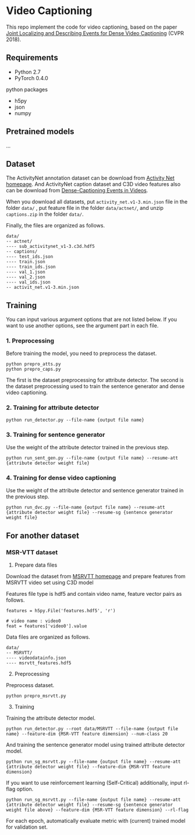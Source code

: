 # Video Captioning

This repo implement the code for video captioning, based on the paper [Joint Localizing and Describing Events for Dense Video Captioning](https://arxiv.org/abs/1804.08274) (CVPR 2018).


## Requirements

- Python 2.7
- PyTorch 0.4.0

python packages
- h5py
- json
- numpy


## Pretrained models

...

## Dataset

The ActivityNet annotation dataset can be download from [Activity Net homepage](http://activity-net.org/download.html).
And ActivityNet caption dataset and C3D video features also can be download from [Dense-Captioning Events in Videos](https://cs.stanford.edu/people/ranjaykrishna/densevid/).

When you download all datasets, put `activity_net.v1-3.min.json` file in the folder `data/` , put feature file in the folder `data/actnet/`, and unzip `captions.zip` in the folder `data/`.

Finally, the files are organized as follows.

```
data/
-- actnet/
---- sub_activitynet_v1-3.c3d.hdf5
-- captions/
---- test_ids.json
---- train.json
---- train_ids.json
---- val_1.json
---- val_2.json
---- val_ids.json
-- activit_net.v1-3.min.json
```

## Training

You can input various argument options that are not listed below.
If you want to use another options, see the argument part in each file.

### 1. Preprocessing

Before training the model, you need to preprocess the dataset.

```
python prepro_atts.py
python prepro_caps.py
```

The first is the dataset preprocessing for attribute detector.
The second is the dataset preprocessing used to train the sentence generator and dense video captioning.

### 2. Training for attribute detector

```
python run_detector.py --file-name {output file name}
```

### 3. Training for sentence generator

Use the weight of the attribute detector trained in the previous step.

```
python run_sent_gen.py --file-name {output file name} --resume-att {attribute detector weight file}
```

### 4. Training for dense video captioning

Use the weight of the attribute detector and sentence generator trained in the previous step.

```
python run_dvc.py --file-name {output file name} --resume-att {attribute detector weight file} --resume-sg {sentence generator weight file}
```

## For another dataset

### MSR-VTT dataset

1. Prepare data files

Download the dataset from [MSRVTT homepage](ms-multimedia-challenge.com/2016/dataset) and prepare features from MSRVTT video set using C3D model

Features file type is hdf5 and contain video name, feature vector pairs as follows.

```
features = h5py.File('features.hdf5', 'r')

# video name : video0
feat = features['video0'].value
```

Data files are organized as follows.

```
data/
-- MSRVTT/
---- videodatainfo.json
---- msrvtt_features.hdf5
```

2. Preprocessing

Preprocess dataset.

```
python prepro_msrvtt.py
```

3. Training

Training the attribute detector model.

```
python run_detector.py --root data/MSRVTT --file-name {output file name} --feature-dim {MSR-VTT feature dimension} --num-class 20
```

And training the sentence generator model using trained attribute detector model.

```
python run_sg_msrvtt.py --file-name {output file name} --resume-att {attribute detector weight file} --feature-dim {MSR-VTT feature dimension}
```

If you want to use reinforcement learning (Self-Critical) additionally, input rl-flag option.

```
python run_sg_msrvtt.py --file-name {output file name} --resume-att {attribute detector weight file} --resume-sg {sentence generator weight file above} --feature-dim {MSR-VTT feature dimension} --rl-flag
```

For each epoch, automatically evaluate metric with (current) trained model for validation set.
